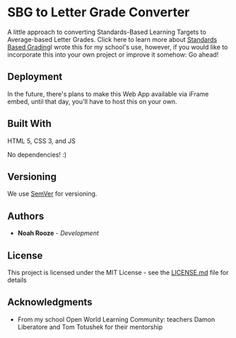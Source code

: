 # SBG to Letter Grade Converter

A little approach to converting Standards-Based Learning Targets to Average-based Letter Grades. Click here to learn more about [Standards Based Grading](http://open.spps.org/Domain/6451)I wrote this for my school's use, however, if you would like to incorporate this into your own project or improve it somehow: Go ahead!

## Deployment

In the future, there's plans to make this Web App available via iFrame embed, until that day, you'll have to host this on your own.

## Built With

HTML 5, CSS 3, and JS

No dependencies! :)

## Versioning

We use [SemVer](http://semver.org/) for versioning. 

## Authors

* **Noah Rooze** - *Development* 

## License

This project is licensed under the MIT License - see the [LICENSE.md](LICENSE.md) file for details

## Acknowledgments

* From my school Open World Learning Community: teachers Damon Liberatore and Tom Totushek for their mentorship
